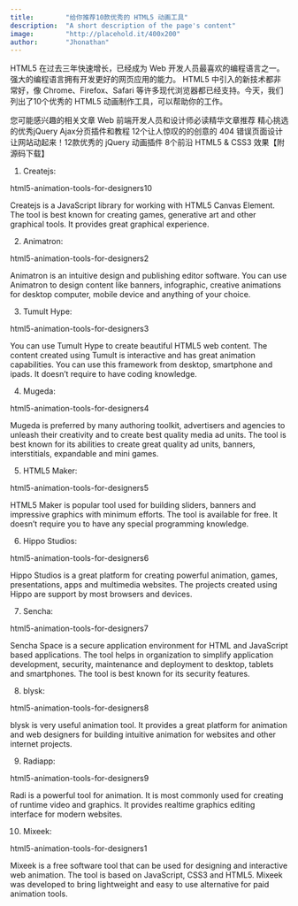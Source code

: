 ```yaml
---
title:        "给你推荐10款优秀的 HTML5 动画工具"
description:  "A short description of the page's content"
image:        "http://placehold.it/400x200"
author:       "Jhonathan"
---
```

HTML5 在过去三年快速增长，已经成为 Web 开发人员最喜欢的编程语言之一。强大的编程语言拥有开发更好的网页应用的能力。 HTML5 中引入的新技术都非常好，像 Chrome、Firefox、Safari 等许多现代浏览器都已经支持。今天，我们列出了10个优秀的 HTML5 动画制作工具，可以帮助你的工作。

您可能感兴趣的相关文章
Web 前端开发人员和设计师必读精华文章推荐
精心挑选的优秀jQuery Ajax分页插件和教程
12个让人惊叹的的创意的 404 错误页面设计
让网站动起来！12款优秀的 jQuery 动画插件
8个前沿 HTML5 & CSS3 效果【附源码下载】
 

1. Createjs:

html5-animation-tools-for-designers10

Createjs is a JavaScript library for working with HTML5 Canvas Element. The tool is best known for creating games, generative art and other graphical tools. It provides great graphical experience.

2. Animatron:

html5-animation-tools-for-designers2

Animatron is an intuitive design and publishing editor software. You can use Animatron to design content like banners, infographic, creative animations for desktop computer, mobile device and anything of your choice. 

3. Tumult Hype:

html5-animation-tools-for-designers3

You can use Tumult Hype to create beautiful HTML5 web content. The content created using Tumult is interactive and has great animation capabilities. You can use this framework from desktop, smartphone and ipads. It doesn’t require to have coding knowledge.

4. Mugeda:

html5-animation-tools-for-designers4

Mugeda is preferred by many authoring toolkit, advertisers and agencies to unleash their creativity and to create best quality media ad units. The tool is best known for its abilities to create great quality ad units, banners, interstitials, expandable and mini games.

5. HTML5 Maker:

html5-animation-tools-for-designers5

HTML5 Maker is popular tool used for building sliders, banners and impressive graphics with minimum efforts. The tool is available for free. It doesn’t require you to have any special programming knowledge.

6. Hippo Studios:

html5-animation-tools-for-designers6

Hippo Studios is a great platform for creating powerful animation, games, presentations, apps and multimedia websites. The projects created using Hippo are support by most browsers and devices.

7. Sencha:

html5-animation-tools-for-designers7

Sencha Space is a secure application environment for HTML and JavaScript based applications. The tool helps in organization to simplify application development, security, maintenance and deployment to desktop, tablets and smartphones. The tool is best known for its security features.

8. blysk:

html5-animation-tools-for-designers8

blysk is very useful animation tool. It provides a great platform for animation and web designers for building intuitive animation for websites and other internet projects.

9. Radiapp:

html5-animation-tools-for-designers9

Radi is a powerful tool for animation. It is most commonly used for creating of runtime video and graphics. It provides realtime graphics editing interface for modern websites.

10. Mixeek:

html5-animation-tools-for-designers1

Mixeek is a free software tool that can be used for designing and interactive web animation. The tool is based on JavaScript, CSS3 and HTML5. Mixeek was developed to bring lightweight and easy to use alternative for paid animation tools.
 


